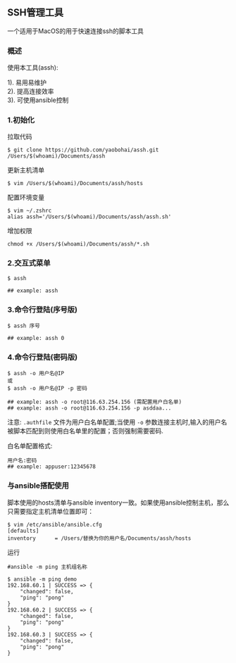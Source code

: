 ## SSH管理工具

一个适用于MacOS的用于快速连接ssh的脚本工具

### 概述

使用本工具(assh):

1). 易用易维护   
2). 提高连接效率  
3). 可使用ansible控制

### 1.初始化

拉取代码

```shell
$ git clone https://github.com/yaobohai/assh.git /Users/$(whoami)/Documents/assh
```

更新主机清单

```shell
$ vim /Users/$(whoami)/Documents/assh/hosts
```

配置环境变量

```shell
$ vim ~/.zshrc
alias assh='/Users/$(whoami)/Documents/assh/assh.sh'
```
增加权限

```shell
chmod +x /Users/$(whoami)/Documents/assh/*.sh
```

### 2.交互式菜单

```shell
$ assh

## example: assh
```
### 3.命令行登陆(序号版)

```shell
$ assh 序号

## example: assh 0
```

### 4.命令行登陆(密码版)

```shell
$ assh -o 用户名@IP
或
$ assh -o 用户名@IP -p 密码

## example: assh -o root@116.63.254.156 (需配置用户白名单)
## example: assh -o root@116.63.254.156 -p asddaa...
```

注意: `.authfile` 文件为用户白名单配置;当使用 `-o` 参数连接主机时,输入的用户名被脚本匹配到则使用白名单里的配置；否则强制需要密码.

白名单配置格式:

```
用户名:密码
## example: appuser:12345678
```

### 与ansible搭配使用

脚本使用的hosts清单与ansible inventory一致。如果使用ansible控制主机，那么只需要指定主机清单位置即可：

```shell
$ vim /etc/ansible/ansible.cfg
[defaults]
inventory      = /Users/替换为你的用户名/Documents/assh/hosts
```

运行

```shell
#ansible -m ping 主机组名称

$ ansible -m ping demo
192.168.60.1 | SUCCESS => {
    "changed": false, 
    "ping": "pong"
}
192.168.60.2 | SUCCESS => {
    "changed": false, 
    "ping": "pong"
}
192.168.60.3 | SUCCESS => {
    "changed": false, 
    "ping": "pong"
}
```
